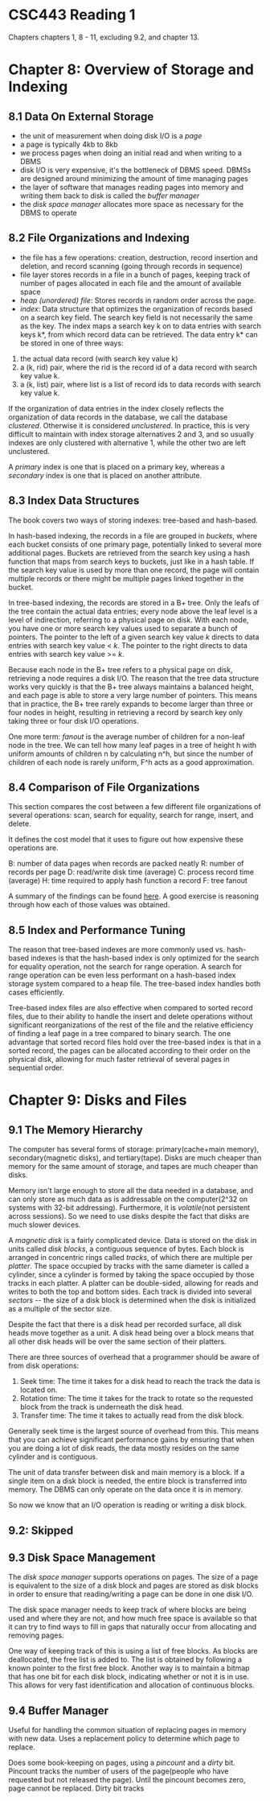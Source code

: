 CSC443 Reading 1
=================

Chapters chapters 1, 8 - 11, excluding 9.2, and chapter 13.

Chapter 8: Overview of Storage and Indexing
==============

8.1 Data On External Storage
------------------------------

- the unit of measurement when doing disk I/O is a *page*
- a page is typically 4kb to 8kb
- we process pages when doing an initial read and when
writing to a DBMS
- disk I/O is very expensive, it's the bottleneck of DBMS
speed. DBMSs are designed around minimizing the amount of
time managing pages
- the layer of software that manages reading pages into memory
and writing them back to disk is called the *buffer manager*
- the *disk space manager* allocates more space as necessary for
the DBMS to operate

8.2 File Organizations and Indexing
-------------------------------------

- the file has a few operations: creation, destruction, record
insertion and deletion, and record scanning (going through records
in sequence)
- file layer stores records in a file in a bunch of pages, keeping
track of number of pages allocated in each file and the amount of
available space
- *heap (unordered) file*: Stores records in random order across the
page.
- *index*: Data structure that optimizes the organization of records
based on a search key field. The search key field is not necessarily
the same as the key. The index maps a search key k on to data entries
with search keys k*, from which record data can be retrieved. The
data entry k* can be stored in one of three ways:

1. the actual data record (with search key value k)
2. a (k, rid) pair, where the rid is the record id of a data record
with search key value k.
3. a (k, list<rid>) pair, where list<rid> is a list of record ids
to data records with search key value k.

If the organization of data entries in the index closely reflects
the organization of data records in the database, we call the database
*clustered*. Otherwise it is considered *unclustered*. In practice,
this is very difficult to maintain with index storage alternatives 2
and 3, and so usually indexes are only clustered with alternative 1,
while the other two are left unclustered.

A *primary* index is one that is placed on a primary key, whereas
a *secondary* index is one that is placed on another attribute.

8.3 Index Data Structures
--------------------------

The book covers two ways of storing indexes: tree-based and hash-based.

In hash-based indexing, the records in a file are grouped in *buckets*,
where each bucket consists of one primary page, potentially linked to
several more additional pages. Buckets are retrieved from the search key
using a hash function that maps from search keys to buckets, just like
in a hash table. If the search key value is used by more than one
record, the page will contain multiple records or there might be multiple
pages linked together in the bucket.

In tree-based indexing, the records are stored in a B+ tree. Only the
leafs of the tree contain the actual data entries; every node above
the leaf level is a level of indirection, referring to a physical
page on disk. With each node, you have one or more search key values
used to separate a bunch of pointers. The pointer to the left of a
given search key value *k* directs to data entries with search key
value < *k*. The pointer to the right directs to data entries with search
key value >= *k*.

Because each node in the B+ tree refers to a physical page on disk,
retrieving a node requires a disk I/O. The reason that the tree data structure
works very quickly is that the B+ tree always maintains a balanced height,
and each page is able to store a very large number of pointers. This means that
in practice, the B+ tree rarely expands to become larger than three or four
nodes in height, resulting in retrieving a record by search key only taking
three or four disk I/O operations.

One more term: *fanout* is the average number of children for a non-leaf node
in the tree. We can tell how many leaf pages in a tree of height h with uniform
amounts of children n by calculating n^h, but since the number of children of
each node is rarely uniform, F^h acts as a good approximation.

8.4 Comparison of File Organizations
--------------------------------------

This section compares the cost between a few different file organizations
of several operations: scan, search for equality, search for range, insert,
and delete.

It defines the cost model that it uses to figure out how expensive these
operations are.

B: number of data pages when records are packed neatly
R: number of records per page
D: read/write disk time (average)
C: process record time (average)
H: time required to apply hash function a record
F: tree fanout

A summary of the findings can be found [here](http://akbiggs.net/images/notes/443fileperf.png). A good exercise is reasoning through how each of those values was obtained.

8.5 Index and Performance Tuning
-----------------------------------

The reason that tree-based indexes are more commonly used vs. hash-based indexes
is that the hash-based index is only optimized for the search for equality
operation, not the search for range operation. A search for range operation can
be even less performant on a hash-based index storage system compared to a heap
file. The tree-based index handles both cases efficiently.

Tree-based index files are also effective when compared to sorted record files,
due to their ability to handle the insert and delete operations without significant
reorganizations of the rest of the file and the relative efficiency of finding
a leaf page in a tree compared to binary search. The one advantage that sorted record
files hold over the tree-based index is that in a sorted record, the pages can be
allocated according to their order on the physical disk, allowing for much faster
retrieval of several pages in sequential order.

Chapter 9: Disks and Files
============================

9.1 The Memory Hierarchy
-------------------------

The computer has several forms of storage: primary(cache+main memory),
secondary(magnetic disks), and tertiary(tape). Disks are much cheaper
than memory for the same amount of storage, and tapes are much cheaper than
disks.

Memory isn't large enough to store all the data needed in a database, and
can only store as much data as is addressable on the computer(2^32 on systems
with 32-bit addressing).
Furthermore, it is *volatile*(not persistent across sessions). So
we need to use disks despite the fact that disks are much slower
devices.

A *magnetic disk* is a fairly complicated device. Data is stored on the
disk in units called *disk blocks*, a contiguous sequence of bytes. Each
block is arranged in concentric rings called *tracks*, of which there
are multiple per *platter*. The space occupied by tracks with the same diameter
is called a cylinder, since a cylinder is formed by taking the space occupied
by those tracks in each platter. A platter can be double-sided, allowing for
reads and writes to both the top and bottom sides. Each track is divided
into several *sectors* -- the size of a disk block is determined when the disk
is initialized as a multiple of the sector size.

Despite the fact that there is a disk head per recorded surface, all disk heads
move together as a unit. A disk head being over a block means that all other
disk heads will be over the same section of their platters.

There are three sources of overhead that a programmer should be aware of
from disk operations:

1. Seek time: The time it takes for a disk head to reach the track the data
is located on.
2. Rotation time: The time it takes for the track to rotate so the requested
block from the track is underneath the disk head.
3. Transfer time: The time it takes to actually read from the disk block.

Generally seek time is the largest source of overhead from this. This means
that you can achieve significant performance gains by ensuring that when you
are doing a lot of disk reads, the data mostly resides on the same cylinder and
is contiguous.

The unit of data transfer between disk and main memory is a block. If a single
item on a disk block is needed, the entire block is transferred into memory.
The DBMS can only operate on the data once it is in memory.

So now we know that an I/O operation is reading or writing a disk block.

9.2: Skipped
--------------

9.3 Disk Space Management
---------------------------

The *disk space manager* supports operations on pages. The size of a page
is equivalent to the size of a disk block and pages are stored as disk blocks
in order to ensure that reading/writing a page can be done in one disk I/O.

The disk space manager needs to keep track of where blocks are being used
and where they are not, and how much free space is available so that it
can try to find ways to fill in gaps that naturally occur from allocating
and removing pages.

One way of keeping track of this is using a list of free blocks. As blocks
are deallocated, the free list is added to. The list is obtained by following
a known pointer to the first free block. Another way is to maintain a bitmap
that has one bit for each disk block, indicating whether or not it is in use.
This allows for very fast identification and allocation of continuous 
blocks.

9.4 Buffer Manager
--------------------

Useful for handling the common situation of replacing pages in memory
with new data. Uses a replacement policy to determine which page to
replace.

Does some book-keeping on pages, using a *pincount* and a *dirty* bit.
Pincount tracks the number of users of the page(people who have requested
but not released the page). Until the pincount becomes zero, page cannot
be replaced. Dirty bit tracks 